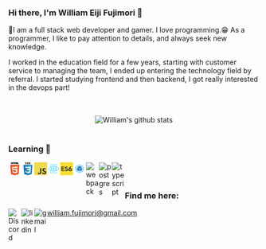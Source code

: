 ### Hi there, I'm  William Eiji Fujimori 👋


🔖I am a full stack web developer and gamer. I love programming.😁
As a programmer, I like to pay attention to details, and always seek new knowledge.

I worked in the education field for a few years, starting with customer service to managing the team, I ended up entering the technology field by referral. I started studying frontend and then backend, I got really interested in the devops part!

<br />
<br />


<div align="center">
<img src="https://github-readme-stats.vercel.app/api?username=williameiji&theme=tokyonight&count_private=true&show_icons=true&hide_border=true" alt="William's github stats" /> 
</div>

<br />

### Learning 📖

<img align="left" alt="HTML5" width="26px" src="https://raw.githubusercontent.com/github/explore/80688e429a7d4ef2fca1e82350fe8e3517d3494d/topics/html/html.png" />
<img align="left" alt="CSS3" width="26px" src="https://raw.githubusercontent.com/github/explore/80688e429a7d4ef2fca1e82350fe8e3517d3494d/topics/css/css.png" />
<img align="left" alt="JavaScript" width="26px" src="https://raw.githubusercontent.com/github/explore/80688e429a7d4ef2fca1e82350fe8e3517d3494d/topics/javascript/javascript.png" />
<img align="left" alt="js" width="26px" src="https://raw.githubusercontent.com/github/explore/80688e429a7d4ef2fca1e82350fe8e3517d3494d/topics/react/react.png" />
<img align="left" alt="React" width="26px" src="https://raw.githubusercontent.com/github/explore/80688e429a7d4ef2fca1e82350fe8e3517d3494d/topics/es6/es6.png" />
<img align="left" alt="es6" width="26px" src="https://raw.githubusercontent.com/github/explore/80688e429a7d4ef2fca1e82350fe8e3517d3494d/topics/webpack/webpack.png" />
<img align="left" alt="webpack" width="26px" src="https://user-images.githubusercontent.com/86417618/173895403-3207b532-630d-465f-a799-82018fa3f9d3.svg" />
<img align="left" alt="postgres" width="26px" src="https://user-images.githubusercontent.com/86417618/181770058-0c5249c7-64a6-4cf5-be20-cc04e2341b83.svg" />
<img align="left" alt="typescript" width="26px" src="https://user-images.githubusercontent.com/86417618/189734909-1a22ef8a-4bc2-454e-ba1e-a5e9d998db34.svg" />


<br />
<br />

### Find me here:

[<img align="left" alt="Discord" width="26px" src="https://user-images.githubusercontent.com/86417618/173072767-6fa68c7e-a6eb-4ac1-8a48-cd5069999bcd.svg" />][1]
[<img align="left" alt="linkedin" width="26px" src="https://user-images.githubusercontent.com/86417618/173072709-aeeaedce-9036-4786-a21e-1bc017910e63.svg" />][3]
<img align="left" alt="gmail" width="26px" src="https://user-images.githubusercontent.com/86417618/198731044-65434c26-fabf-49b5-80ca-f5ba61ab74d1.svg" /> william.fujimori@gmail.com


[1]: https://discordapp.com/users/Eiji#5872
[3]: https://www.linkedin.com/in/william-eiji-fujimori/
